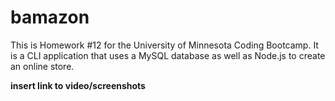 # bamazon
This is Homework #12 for the University of Minnesota Coding Bootcamp.  It is a CLI application that uses a MySQL database as well as Node.js to create an online store.

****insert link to video/screenshots****

